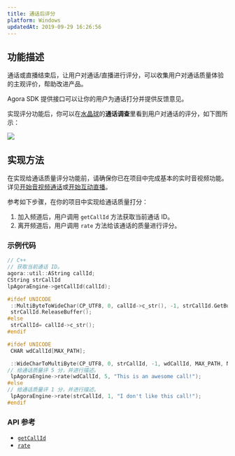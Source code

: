 ```yaml
---
title: 通话后评分
platform: Windows
updatedAt: 2019-09-29 16:26:56
---
```


## 功能描述

通话或直播结束后，让用户对通话/直播进行评分，可以收集用户对通话质量体验的主观评价，帮助改进产品。

Agora SDK 提供接口可以让你的用户为通话打分并提供反馈意见。

实现评分功能后，你可以在[水晶球](./aa_guide)的**通话调查**里看到用户对通话的评分，如下图所示：

![](https://web-cdn.agora.io/docs-files/1545801192291)

## 实现方法

在实现给通话质量评分功能前，请确保你已在项目中完成基本的实时音视频功能。详见[开始音视频通话](start_call_windows)或[开始互动直播](start_live_windows)。

参考如下步骤，在你的项目中实现给通话质量打分：

1. 加入频道后，用户调用 `getCallId` 方法获取当前通话 ID。
2. 离开频道后，用户调用 `rate` 方法给该通话的质量进行评分。

### 示例代码

```C++
// C++
// 获取当前通话 ID。
agora::util::AString callId;
CString strCallId
lpAgoraEngine->getCallId(callId);

#ifdef UNICODE
 ::MultiByteToWideChar(CP_UTF8, 0, callId->c_str(), -1, strCallId.GetBuffer(128), 128);
 strCallId.ReleaseBuffer();
#else
 strCallId= callId->c_str();
#endif

#ifdef UNICODE
 CHAR wdCallId[MAX_PATH];

 ::WideCharToMultiByte(CP_UTF8, 0, strCallId, -1, wdCallId, MAX_PATH, NULL, NULL);
// 给通话质量评 5 分，并进行描述。
 lpAgoraEngine->rate(wdCallId, 5, "This is an awesome call!");
#else
// 给通话质量评 1 分，并进行描述。
 lpAgoraEngine->rate(strCallId, 1, "I don't like this call!");
#endif
```

### API 参考

- [`getCallId`](./API%20Reference/cpp/classagora_1_1rtc_1_1_i_rtc_engine.html#af67688d89526926718edb26938d65541)
- [`rate`](./API%20Reference/cpp/classagora_1_1rtc_1_1_i_rtc_engine.html#a748c30a6339ec9798daa0d1b21585411)
